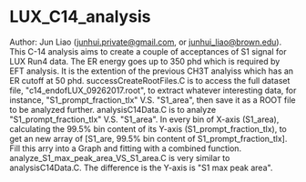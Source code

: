 # LUX_C14_analysis
Author: Jun Liao (junhui.private@gmail.com, or junhui_liao@brown.edu).
This C-14 analysis aims to create a couple of acceptances of S1 signal for LUX Run4 data. The ER energy goes up to 350 phd which is required by EFT analysis. It is the extention of the previous CH3T analyiss which has an ER cutoff at 50 phd.
successCreateRootFiles.C is to access the full dataset file, "c14_endofLUX_09262017.root", to extract whatever interesting data, for instance, "S1_prompt_fraction_tlx" V.S. "S1_area", then save it as a ROOT file to be analyzed further.
analysisC14Data.C is to analyze "S1_prompt_fraction_tlx" V.S. "S1_area". In every bin of X-axis (S1_area), calculating the 99.5% bin content of its Y-axis (S1_prompt_fraction_tlx), to get an new array of [S1_are, 99.5% bin content of S1_prompt_fraction_tlx]. Fill this arry into a Graph and fitting with a combined function.
analyze_S1_max_peak_area_VS_S1_area.C is very similar to analysisC14Data.C. The difference is the Y-axis is "S1 max peak area".
